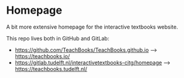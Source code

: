 # Homepage

A bit more extensive homepage for the interactive textbooks website.

This repo lives both in GitHub and GitLab:
- https://github.com/TeachBooks/TeachBooks.github.io --> https://teachbooks.io/
- https://gitlab.tudelft.nl/interactivetextbooks-citg/homepage --> https://teachbooks.tudelft.nl/
